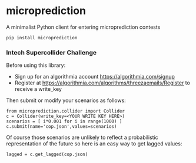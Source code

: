 # microprediction

A minimalist Python client for entering microprediction contests

    pip install microprediction 
 

### Intech Supercollider Challenge

Before using this library: 

- Sign up for an algorithmia account https://algorithmia.com/signup
- Register at https://algorithmia.com/algorithms/threezaemails/Register to receive a write_key

Then submit or modify your scenarios as follows: 

    from microprediction.collider import Collider 
    c = Collider(write_key=<YOUR WRITE KEY HERE>) 
    scenarios = [ i*0.001 for i in range(1000) ] 
    c.submit(name='cop.json',values=scenarios)
    
 Of course those scenarios are unlikely to reflect a probabilistic representation of the future so here
 is an easy way to get lagged values: 
 
    lagged = c.get_lagged(cop.json) 
    
 
